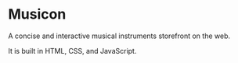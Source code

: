 # Musicon

A concise and interactive musical instruments storefront on the web.

It is built in HTML, CSS, and JavaScript.
